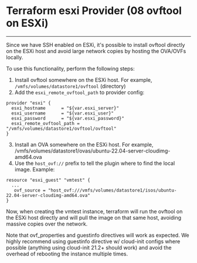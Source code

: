 # Terraform esxi Provider (08 ovftool on ESXi)
---

Since we have SSH enabled on ESXi, it's possible to install ovftool directly on the ESXi host and avoid large network copies
by hosting the OVA/OVFs locally. 

To use this functionality, perform the following steps:
1. Install ovftool somewhere on the ESXi host. For example, ``/vmfs/volumes/datastore1/ovftool`` (directory)
2. Add the ``esxi_remote_ovftool_path`` to provider config:
```
provider "esxi" {
  esxi_hostname      = "${var.esxi_server}"
  esxi_username      = "${var.esxi_user}"
  esxi_password      = "${var.esxi_password}"
  esxi_remote_ovftool_path = "/vmfs/volumes/datastore1/ovftool/ovftool"
}
```
3. Install an OVA somewhere on the ESXi host. For example, /vmfs/volumes/datastore1/ovas/ubuntu-22.04-server-cloudimg-amd64.ova
4. Use the ``host_ovf://`` prefix to tell the plugin where to find the local image. Example:
```
resource "esxi_guest" "vmtest" {
  ...
   ovf_source = "host_ovf:///vmfs/volumes/datastore1/isos/ubuntu-22.04-server-cloudimg-amd64.ova"
}
```

Now, when creating the vmtest instance, terraform will run the ovftool on the ESXi host directly and will pull the image on that
same host, avoiding massive copies over the network. 

Note that ovf_properties and guestinfo directives will work as expected. We highly recommend using guestinfo directive w/ cloud-init
configs where possible (anything using cloud-init 21.2+ should work) and avoid the overhead of rebooting the instance multiple
times.